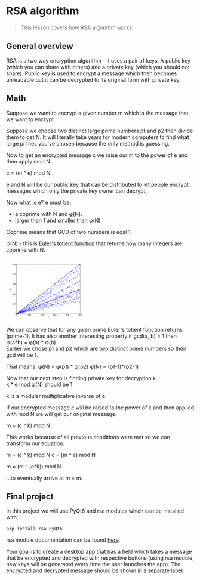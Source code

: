# RSA algorithm

> This lesson covers how RSA algorithm works.

## General overview

RSA is a two way encryption algorithm - it uses a pair of keys. A public key (which you can share with others) and a private key (which you should not share). Public key is used to encrypt a message which then becomes unreadable but it can be decrypted to its original form with private key.

## Math

Suppose we want to encrypt a given number m which is the message that we want to encrypt.

Suppose we choose two distinct large prime numbers p1 and p2 then divide them to get N. It will literally take years for modern computers to find what large primes you've chosen because the only method is guessing.

Now to get an encrypted message c we raise our m to the power of e and then apply mod N.

c = (m ^ e) mod N

e and N will be our public key that can be distributed to let people encrypt messages which only the private key owner can decrypt.

Now what is e? e must be:
* a coprime with N and φ(N).
* larger than 1 and smaller than φ(N)

Coprime means that GCD of two numbers is eqal 1.

φ(N) - this is [Euler's totient function](https://en.wikipedia.org/wiki/Euler%27s_totient_function) that returns how many integers are coprime with N.

![Euler's totient function graph](./EulerPhi.png)

We can observe that for any given prime Euler's totient function returns (prime-1).
It has also another interesting property if gcd(a, b) = 1 then\
φ(a*b) = φ(a) * φ(b)\
Earlier we chose p1 and p2 which are two distinct prime numbers so their gcd will be 1.

That means:
φ(N) = φ(p1) * φ(p2)
φ(N) = (p1-1)*(p2-1)

Now that our next step is finding private key for decryption k.\
k * e mod φ(N) should be 1.

k is a modular multiplicative inverse of e.

If our encrypted message c will be raised to the power of k and then applied with mod N we will get our original message.

m = (c ^ k) mod N

This works because of all previous conditions were met so we can transform our equation:

m = (c ^ k) mod N
c = (m ^ e) mod N

m = (m ^ (e*k)) mod N

...to eventually arrive at m = m.

## Final project

In this project we will use PyQt6 and rsa modules which can be installed with:

    pip install rsa PyQt6

rsa module documentation can be found [here](https://stuvel.eu/python-rsa-doc/usage.html).

Your goal is to create a desktop app that has a field which takes a message that be encrypted and decrypted with respective buttons (using rsa module, new keys will be generated every time the user launches the app). The encrypted and decrypted message should be shown in a separate label.